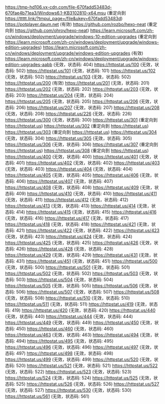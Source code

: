 https://tmp-hd106.vx-cdn.com/file-670fadd53483d-670fae4b71ea3/Windows6.1-KB3102810-x64.msu (重定向到 https://ttttt.link/?tmpui_page=/file&ukey=670fadd53483d)
https://potplayer.daum.net (有效)
https://github.com/rozbo/hexo-neat (重定向到 https://github.com/ohroy/hexo-neat)
https://learn.microsoft.com/zh-cn/windows/deployment/upgrade/windows-10-edition-upgrades (重定向到 https://learn.microsoft.com/zh-cn/windows/deployment/upgrade/windows-edition-upgrades)
https://learn.microsoft.com/zh-cn/windows/deployment/upgrade/windows-edition-upgrades (有效)
https://learn.microsoft.com/zh-cn/windows/deployment/upgrade/windows-edition-upgrades-aabb (无效，状态码: 404)
https://httpstat.us/100 (无效，状态码: 502)
https://httpstat.us/101 (无效，状态码: 101)
https://httpstat.us/102 (无效，状态码: 502)
https://httpstat.us/103 (无效，状态码: 502)
https://httpstat.us/200 (有效)
https://httpstat.us/201 (无效，状态码: 201)
https://httpstat.us/202 (无效，状态码: 202)
https://httpstat.us/203 (无效，状态码: 203)
https://httpstat.us/204 (无效，状态码: 204)
https://httpstat.us/205 (无效，状态码: 205)
https://httpstat.us/206 (无效，状态码: 206)
https://httpstat.us/207 (无效，状态码: 207)
https://httpstat.us/208 (无效，状态码: 208)
https://httpstat.us/226 (无效，状态码: 226)
https://httpstat.us/300 (无效，状态码: 300)
https://httpstat.us/301 (重定向到 https://httpstat.us)
https://httpstat.us/302 (重定向到 https://httpstat.us)
https://httpstat.us/303 (重定向到 https://httpstat.us)
https://httpstat.us/304 (无效，状态码: 304)
https://httpstat.us/305 (无效，状态码: 305)
https://httpstat.us/306 (无效，状态码: 306)
https://httpstat.us/307 (重定向到 https://httpstat.us)
https://httpstat.us/308 (重定向到 https://httpstat.us)
https://httpstat.us/400 (无效，状态码: 400)
https://httpstat.us/401 (无效，状态码: 401)
https://httpstat.us/402 (无效，状态码: 402)
https://httpstat.us/403 (无效，状态码: 403)
https://httpstat.us/404 (无效，状态码: 404)
https://httpstat.us/405 (无效，状态码: 405)
https://httpstat.us/406 (无效，状态码: 406)
https://httpstat.us/407 (无效，状态码: 407)
https://httpstat.us/408 (无效，状态码: 408)
https://httpstat.us/409 (无效，状态码: 409)
https://httpstat.us/410 (无效，状态码: 410)
https://httpstat.us/411 (无效，状态码: 411)
https://httpstat.us/412 (无效，状态码: 412)
https://httpstat.us/413 (无效，状态码: 413)
https://httpstat.us/414 (无效，状态码: 414)
https://httpstat.us/415 (无效，状态码: 415)
https://httpstat.us/416 (无效，状态码: 416)
https://httpstat.us/417 (无效，状态码: 417)
https://httpstat.us/418 (无效，状态码: 418)
https://httpstat.us/421 (无效，状态码: 421)
https://httpstat.us/422 (无效，状态码: 422)
https://httpstat.us/423 (无效，状态码: 423)
https://httpstat.us/424 (无效，状态码: 424)
https://httpstat.us/425 (无效，状态码: 425)
https://httpstat.us/426 (无效，状态码: 426)
https://httpstat.us/428 (无效，状态码: 428)
https://httpstat.us/429 (无效，状态码: 429)
https://httpstat.us/431 (无效，状态码: 431)
https://httpstat.us/451 (无效，状态码: 451)
https://httpstat.us/500 (无效，状态码: 500)
https://httpstat.us/501 (无效，状态码: 501)
https://httpstat.us/502 (无效，状态码: 502)
https://httpstat.us/503 (无效，状态码: 503)
https://httpstat.us/504 (无效，状态码: 504)
https://httpstat.us/505 (无效，状态码: 505)
https://httpstat.us/506 (无效，状态码: 506)
https://httpstat.us/507 (无效，状态码: 507)
https://httpstat.us/508 (无效，状态码: 508)
https://httpstat.us/510 (无效，状态码: 510)
https://httpstat.us/511 (无效，状态码: 511)
https://httpstat.us/419 (无效，状态码: 419)
https://httpstat.us/420 (无效，状态码: 420)
https://httpstat.us/440 (无效，状态码: 440)
https://httpstat.us/444 (无效，状态码: 444)
https://httpstat.us/449 (无效，状态码: 449)
https://httpstat.us/450 (无效，状态码: 450)
https://httpstat.us/460 (无效，状态码: 460)
https://httpstat.us/463 (无效，状态码: 463)
https://httpstat.us/494 (无效，状态码: 494)
https://httpstat.us/495 (无效，状态码: 495)
https://httpstat.us/496 (无效，状态码: 496)
https://httpstat.us/497 (无效，状态码: 497)
https://httpstat.us/498 (无效，状态码: 498)
https://httpstat.us/499 (无效，状态码: 499)
https://httpstat.us/520 (无效，状态码: 520)
https://httpstat.us/521 (无效，状态码: 521)
https://httpstat.us/522 (无效，状态码: 522)
https://httpstat.us/523 (无效，状态码: 523)
https://httpstat.us/524 (无效，状态码: 524)
https://httpstat.us/525 (无效，状态码: 525)
https://httpstat.us/526 (无效，状态码: 526)
https://httpstat.us/527 (无效，状态码: 527)
https://httpstat.us/530 (无效，状态码: 530)
https://httpstat.us/561 (无效，状态码: 561)
